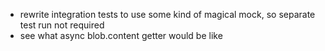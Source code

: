 * rewrite integration tests to use some kind of magical mock, so separate test run not required
* see what async blob.content getter would be like
